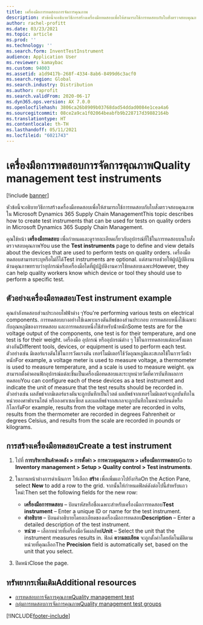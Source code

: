 ```yaml
---
title: เครื่องมือการทดสอบการจัดการคุณภาพ
description: หัวข้อนี้จะอธิบายวิธีการสร้างเครื่องมือทดสอบเพื่อให้สามารถใช้การทดสอบกับใบสั่งตรวจสอบคุณภาพใน Microsoft Dynamics 365 Supply Chain Management
author: rachel-profitt
ms.date: 03/23/2021
ms.topic: article
ms.prod: ''
ms.technology: ''
ms.search.form: InventTestInstrument
audience: Application User
ms.reviewer: kamaybac
ms.custom: 94003
ms.assetid: a1d9417b-268f-4334-8ab6-8499d6c3acf0
ms.search.region: Global
ms.search.industry: Distribution
ms.author: raprofit
ms.search.validFrom: 2020-06-17
ms.dyn365.ops.version: AX 7.0.0
ms.openlocfilehash: 3806ca26b8909b03768dad54ddad0084e1cea4a6
ms.sourcegitcommit: 08ce2a9ca1f02064beabfb9b228717d39882164b
ms.translationtype: HT
ms.contentlocale: th-TH
ms.lasthandoff: 05/11/2021
ms.locfileid: "6021743"
---
```

# <a name="quality-management-test-instruments"></a><span data-ttu-id="6114d-103">เครื่องมือการทดสอบการจัดการคุณภาพ</span><span class="sxs-lookup"><span data-stu-id="6114d-103">Quality management test instruments</span></span>

[!include [banner](../includes/banner.md)]

<span data-ttu-id="6114d-104">หัวข้อนี้จะอธิบายวิธีการสร้างเครื่องมือทดสอบเพื่อให้สามารถใช้การทดสอบกับใบสั่งตรวจสอบคุณภาพใน Microsoft Dynamics 365 Supply Chain Management</span><span class="sxs-lookup"><span data-stu-id="6114d-104">This topic describes how to create test instruments that can be used for tests on quality orders in Microsoft Dynamics 365 Supply Chain Management.</span></span>

<span data-ttu-id="6114d-105">คุณใช้หน้า **เครื่องมือทดสอบ** เพื่อกําหนดและดูรายละเอียดเกี่ยวกับอุปกรณ์ที่ใช้ในการทดสอบบนใบสั่งตรวจสอบคุณภาพ</span><span class="sxs-lookup"><span data-stu-id="6114d-105">You use the **Test instruments** page to define and view details about the devices that are used to perform tests on quality orders.</span></span> <span data-ttu-id="6114d-106">เครื่องมือทดสอบสามารถระบุหรือไม่ก็ได้</span><span class="sxs-lookup"><span data-stu-id="6114d-106">Test instruments are optional.</span></span> <span data-ttu-id="6114d-107">แต่สามารถช่วยให้ผู้ปฏิบัติงานด้านคุณภาพทราบว่าอุปกรณ์หรือเครื่องมือใดที่ผู้ปฏิบัติงานควรใช้ทดสอบเฉพาะ</span><span class="sxs-lookup"><span data-stu-id="6114d-107">However, they can help quality workers know which device or tool they should use to perform a specific test.</span></span>

## <a name="test-instrument-example"></a><span data-ttu-id="6114d-108">ตัวอย่างเครื่องมือทดสอบ</span><span class="sxs-lookup"><span data-stu-id="6114d-108">Test instrument example</span></span>

<span data-ttu-id="6114d-109">คุณกำลังทดสอบส่วนประกอบไฟฟ้าต่าง ๆ</span><span class="sxs-lookup"><span data-stu-id="6114d-109">You're performing various tests on electrical components.</span></span> <span data-ttu-id="6114d-110">การทดสอบบางอย่างใช้เฉพาะแรงดันลัพธ์ของส่วนประกอบ การทดสอบหนึ่งใช้เฉพาะกับอุณหภูมิของการทดสอบ และการทดสอบหนึ่งใช้สำหรับน้ําหนัก</span><span class="sxs-lookup"><span data-stu-id="6114d-110">Some tests are for the voltage output of the components, one test is for their temperature, and one test is for their weight.</span></span> <span data-ttu-id="6114d-111">เครื่องมือ อุปกรณ์ หรืออุปกรณ์ต่าง ๆ ใช้ในการทดสอบแต่ละครั้งแตกต่างกัน</span><span class="sxs-lookup"><span data-stu-id="6114d-111">Different tools, devices, or equipment is used to perform each test.</span></span> <span data-ttu-id="6114d-112">ตัวอย่างเช่น มิเตอร์แรงดันใช้ในการวัดแรงดัน เทอร์โมมิเตอร์ใช้วัดอุณหภูมิและสเกลใช้ในการวัดน้ําหนัก</span><span class="sxs-lookup"><span data-stu-id="6114d-112">For example, a voltage meter is used to measure voltage, a thermometer is used to measure temperature, and a scale is used to measure weight.</span></span> <span data-ttu-id="6114d-113">คุณสามารถตั้งค่าคอนฟิกอุปกรณ์แต่ละชิ้นเป็นเครื่องมือทดสอบและระบุหน่วยวัดที่ควรบันทึกผลการทดสอบ</span><span class="sxs-lookup"><span data-stu-id="6114d-113">You can configure each of these devices as a test instrument and indicate the unit of measure that the test results should be recorded in.</span></span> <span data-ttu-id="6114d-114">ตัวอย่างเช่น ผลลัพธ์จากมิเตอร์แรงดันจะถูกบันทึกเป็นโวลต์ ผลลัพธ์จากเทอร์โมมิเตอร์จะถูกบันทึกในหน่วยองศาฟาเรนไฮต์ หรือองศาเซลเซียส และผลลัพธ์จากสเกลจะถูกบันทึกในหน่วยปอนด์หรือกิโลกรัม</span><span class="sxs-lookup"><span data-stu-id="6114d-114">For example, results from the voltage meter are recorded in volts, results from the thermometer are recorded in degrees Fahrenheit or degrees Celsius, and results from the scale are recorded in pounds or kilograms.</span></span>

## <a name="create-a-test-instrument"></a><span data-ttu-id="6114d-115">การสร้างเครื่องมือทดสอบ</span><span class="sxs-lookup"><span data-stu-id="6114d-115">Create a test instrument</span></span>

1. <span data-ttu-id="6114d-116">ไปที่ **การบริหารสินค้าคงคลัง \> การตั้งค่า \> การควบคุมคุณภาพ \> เครื่องมือการทดสอบ**</span><span class="sxs-lookup"><span data-stu-id="6114d-116">Go to **Inventory management \> Setup \> Quality control \> Test instruments**.</span></span>
1. <span data-ttu-id="6114d-117">ในบานหน้าต่างการดำเนินการ ให้เลือก **สร้าง** เพื่อเพิ่มแถวไปยังกริด</span><span class="sxs-lookup"><span data-stu-id="6114d-117">On the Action Pane, select **New** to add a row to the grid.</span></span> <span data-ttu-id="6114d-118">จากนั้นให้กำหนดฟิลด์ดังต่อไปนี้สำหรับแถวใหม่:</span><span class="sxs-lookup"><span data-stu-id="6114d-118">Then set the following fields for the new row:</span></span>

    - <span data-ttu-id="6114d-119">**เครื่องมือการทดสอบ** – ป้อนรหัสหรือชื่อเฉพาะสำหรับเครื่องมือการทดสอบ</span><span class="sxs-lookup"><span data-stu-id="6114d-119">**Test instrument** – Enter a unique ID or name for the test instrument.</span></span>
    - <span data-ttu-id="6114d-120">**คำอธิบาย** – ป้อนคำอธิบายโดยละเอียดของเครื่องมือการทดสอบ</span><span class="sxs-lookup"><span data-stu-id="6114d-120">**Description** – Enter a detailed description of the test instrument.</span></span>
    - <span data-ttu-id="6114d-121">**หน่วย** – เลือกหน่วยที่เครื่องมือวัดผลลัพธ์</span><span class="sxs-lookup"><span data-stu-id="6114d-121">**Unit** – Select the unit that the instrument measures results in.</span></span> <span data-ttu-id="6114d-122">ฟิลด์ **ความละเอียด** จะถูกตั้งค่าโดยอัตโนมัติตามหน่วยที่คุณเลือก</span><span class="sxs-lookup"><span data-stu-id="6114d-122">The **Precision** field is automatically set, based on the unit that you select.</span></span>

1. <span data-ttu-id="6114d-123">ปิดหน้า</span><span class="sxs-lookup"><span data-stu-id="6114d-123">Close the page.</span></span>

## <a name="additional-resources"></a><span data-ttu-id="6114d-124">ทรัพยากรเพิ่มเติม</span><span class="sxs-lookup"><span data-stu-id="6114d-124">Additional resources</span></span>

- [<span data-ttu-id="6114d-125">การทดสอบการจัดการคุณภาพ</span><span class="sxs-lookup"><span data-stu-id="6114d-125">Quality management test</span></span>](quality-tests.md)
- [<span data-ttu-id="6114d-126">กลุ่มการทดสอบการจัดการคุณภาพ</span><span class="sxs-lookup"><span data-stu-id="6114d-126">Quality management test groups</span></span>](quality-test-groups.md)

[!INCLUDE[footer-include](../../includes/footer-banner.md)]
